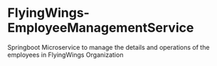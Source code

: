 # FlyingWings-EmployeeManagementService
Springboot Microservice to manage the details and operations of the employees in FlyingWings Organization
